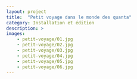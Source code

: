 ```yaml
---
layout: project
title:  "Petit voyage dans le monde des quanta"
category: Installation et édition
description: >
images:
    - petit-voyage/01.jpg
    - petit-voyage/02.jpg
    - petit-voyage/03.jpg
    - petit-voyage/04.jpg
    - petit-voyage/05.jpg
    - petit-voyage/06.jpg
---
```

